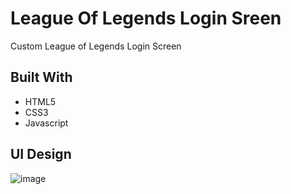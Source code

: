 ﻿# League Of Legends Login Sreen
 Custom League of Legends Login Screen
 
 ## Built With
 
 - HTML5
 - CSS3
 - Javascript

## UI Design
![image](https://user-images.githubusercontent.com/83260908/175160998-cac62c81-686c-4d63-be61-12764bf6663f.png)
